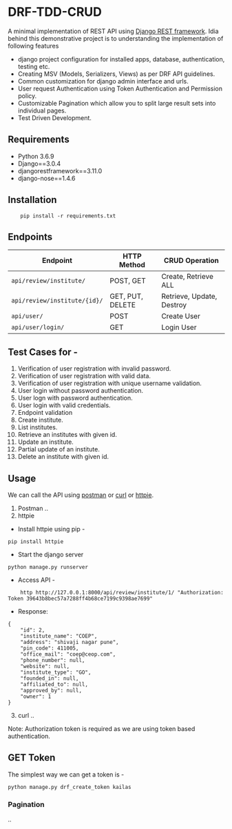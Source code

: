 # DRF-TDD-CRUD
A minimal implementation of REST API using [Django REST framework](http://www.django-rest-framework.org/).
Idia behind this demonstrative project is to understanding the implementation of following features
- django project configuration for installed apps, database, authentication, testing etc.
- Creating MSV (Models, Serializers, Views) as per DRF API guidelines.
- Common customization for django admin interface and urls.  
- User request Authentication using Token Authentication and Permission policy. 
- Customizable Pagination which allow you to split large result sets into individual pages.
- Test Driven Development.

## Requirements
- Python 3.6.9
- Django==3.0.4
- djangorestframework==3.11.0
- django-nose==1.4.6

## Installation
```
	pip install -r requirements.txt
```

## Endpoints

Endpoint | HTTP Method | CRUD Operation
-- | -- |-- 
`api/review/institute/` | POST, GET | Create, Retrieve ALL
`api/review/institute/{id}/` | GET, PUT, DELETE | Retrieve, Update, Destroy
`api/user/` | POST | Create User
`api/user/login/` | GET | Login User

## Test Cases for -

1. Verification of user registration with invalid password.
2. Verification of user registration with valid data.
3. Verification of user registration with unique username validation.
4. User login without password authentication.
5. User logn with password authentication.
6. User login with valid credentials.
7. Endpoint validation
8. Create institute.
9. List institutes.
10. Retrieve an institutes with given id.
11. Update an institute.
12. Partial update of an institute.
13. Delete an institute with given id.

## Usage
We can call the API using [postman](https://www.postman.com/) or [curl](https://curl.haxx.se/) or [httpie](https://github.com/jakubroztocil/httpie#installation). 

1. Postman
..
2. httpie
- Install httpie using pip -
```
pip install httpie
```
- Start the django server
```
python manage.py runserver
```
- Access API -
```
	http http://127.0.0.1:8000/api/review/institute/1/ "Authorization: Token 39643b8bec57a7288ff4b68ce7199c9398ae7699"
```
- Response:
```
{
    "id": 2,
    "institute_name": "COEP",
    "address": "shivaji nagar pune",
    "pin_code": 411005,
    "office_mail": "coep@ceop.com",
    "phone_number": null,
    "website": null,
    "institute_type": "GO",
    "founded_in": null,
    "affiliated_to": null,
    "approved_by": null,
    "owner": 1
}
```

3. curl
..

Note: Authorization token is required as we are using token based authentication.

## GET Token

The simplest way we can get a token is -
```
python manage.py drf_create_token kailas
```

### Pagination
..